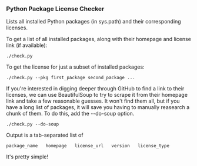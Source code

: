### Python Package License Checker

Lists all installed Python packages (in sys.path) and their
corresponding licenses.

To get a list of all installed packages, along with their homepage and license link (if available):

    ./check.py

To get the license for just a subset of installed packages:

    ./check.py --pkg first_package second_package ...

If you're interested in digging deeper through GitHub to find a link to their licenses, we can use BeautifulSoup to try to scrape it from their homepage link and take a few reasonable guesses. It won't find them all, but if you have a long list of packages, it will save you having to manually reasearch a chunk of them. To do this, add the --do-soup option.

    ./check.py --do-soup

Output is a tab-separated list of

    package_name   homepage   license_url   version   license_type

It's pretty simple!
